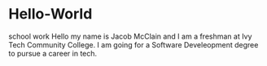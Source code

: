 # Hello-World
school work 
Hello my name is Jacob McClain and I am a freshman at Ivy Tech Community College.
I am going for a Software Develeopment degree to pursue a career in tech.
